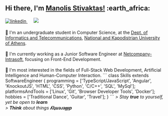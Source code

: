 <h2> Hi there, I'm <a href="https://mansstiv.github.io/">Manolis Stivaktas!</a> :earth_africa:</h2>

<p>
<a href="https://www.linkedin.com/in/mansstiv/" target="_blank">
<img src=https://img.shields.io/badge/linkedin-%231E77B5.svg?&style=for-the-badge&logo=linkedin&logoColor=white alt=linkedin style="margin-bottom: 5px;" />
</a>&nbsp;&nbsp;&nbsp;&nbsp;
<a href="mailto:manolis.stivaktas@gmail.com"><img src="https://img.shields.io/badge/Gmail-D14836?style=for-the-badge&logo=gmail&logoColor=white" /></a>&nbsp;&nbsp;&nbsp;&nbsp;
</p>

<div>
🚀 I'm an undergraduate student in Computer Science, at the <a href="https://www.di.uoa.gr/en" target="_blank">Dept. of Informatics and Telecommunications</a>,     <a href="https://en.uoa.gr/" target="_blank">National and Kapodistrian University of Athens</a>. 
  <br><br>
🔭 I'm currently working as a Junior Software Engineer at <a href="https://www.netcompany-intrasoft.com/" target="_blank"> Netcompany-Intrasoft</a>, focusing on Front-End Development.
<br><br>
🌱 I'm most interested in the fields of Full-Stack Web Development, Artificial Intelligence and Human-Computer Interaction.
<!--   <br><br>
    <img src="https://img.shields.io/badge/-TypeScript-05122A?style=flat&logo=typescript"/>
    <img src="https://img.shields.io/badge/-JavaScript-05122A?style=flat&logo=javascript"/>
    <img src="https://img.shields.io/badge/-Angular-05122A?style=flat&logo=angular&logoColor=D9272E"/>
    <img src="https://img.shields.io/badge/-KnockoutJS-05122A?style=flat&logo=knockout"/>
    <img src="https://img.shields.io/badge/-HTML-05122A?style=flat&logo=HTML5"/>
    <img src="https://img.shields.io/badge/-CSS-05122A?style=flat&logo=CSS3&logoColor=1572B6"/>
    <img src="https://img.shields.io/badge/-Python-05122A?style=flat&logo=python"/>
    <img src="https://img.shields.io/badge/-SQL-05122A?style=flat&logo=sql"/>
    <img src="https://img.shields.io/badge/-MySQL-05122A?style=flat-square&logo=mysql" />
    <img src="https://img.shields.io/badge/-Linux-05122A?style=flat&logo=linux"/>
    <img src="https://img.shields.io/badge/-Jira-05122A?style=flat&logo=jira"/>
    <img src="https://img.shields.io/badge/-Git-05122A?style=flat&logo=git"/> -->
```
class Skills extends SoftwareEngineer {
  programming  = ['TypeScript/JavaScript', 'Angular', 'KnockoutJS', 'HTML', 'CSS', 'Python', 'C/C++', 'SQL', 'MySql'];
  platformsAndTools = ['Linux', 'Git', 'Browser Developer Tools', 'Docker'];
  hobbies = ['Traditional Dance', 'Guitar', 'Travel'];
}
```
  <i>> Stay <b>true</b> to yourself, yet be open to <b>learn</b></i><br>
  <i>> <b>Think</b> about things <b>ʎlʇuǝɹǝɟɟᴉp</b></i>
</div>


<!--    💻 Languages and Technologies I use:<br><br>
    <img src="https://img.shields.io/badge/-TypeScript-05122A?style=flat&logo=typescript"/>
    <img src="https://img.shields.io/badge/-JavaScript-05122A?style=flat&logo=javascript"/>
    <img src="https://img.shields.io/badge/-Angular-05122A?style=flat&logo=angular&logoColor=D9272E"/>
    <img src="https://img.shields.io/badge/-KnockoutJS-05122A?style=flat&logo=knockout"/>
    <img src="https://img.shields.io/badge/-HTML-05122A?style=flat&logo=HTML5"/>
    <img src="https://img.shields.io/badge/-CSS-05122A?style=flat&logo=CSS3&logoColor=1572B6"/>
    <img src="https://img.shields.io/badge/-Python-05122A?style=flat&logo=python"/>
    <img src="https://img.shields.io/badge/-SQL-05122A?style=flat&logo=sql"/>
    <img src="https://img.shields.io/badge/-MySQL-05122A?style=flat-square&logo=mysql" />
    <img src="https://img.shields.io/badge/-Linux-05122A?style=flat&logo=linux"/>
    <img src="https://img.shields.io/badge/-Jira-05122A?style=flat&logo=jira"/>
    <img src="https://img.shields.io/badge/-Git-05122A?style=flat&logo=git"/>
  <br><br> -->
